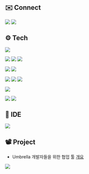 
## ✉️ Connect
<p>
<a href="https://velog.io/@rlaxoehd4234" target="_blank"><img src="https://img.shields.io/badge/Velog-DD0B78?style=for-the-badge&logo=GitHub%20Sponsors&logoColor=white"/></a>
<a href="https://melodious-stretch-673.notion.site/Every-Day-Every-Moment-1afc1372904145d4abacede0bcead05b" target="_blank"><img src="https://img.shields.io/badge/Notion-ECD53F?style=for-the-badge&logo=Notion&logoColor=white"/></a>
  
</p>


## ⚙️ Tech
<p>
<img src="https://img.shields.io/badge/Java-007396?style=for-the-badge&logo=Java&logoColor=white"/>
</p>
<p>
<img src="https://img.shields.io/badge/Spring-6DB33F?style=for-the-badge&logo=Spring&logoColor=black">
<img src="https://img.shields.io/badge/Spring Boot-6DB33F?style=for-the-badge&logo=Spring Boot&logoColor=black">
<img src="https://img.shields.io/badge/Spring Security-6DB33F?style=for-the-badge&logo=Spring Security&logoColor=black">
</p>
<p>
<img src="https://img.shields.io/badge/Mysql-4479A1?style=for-the-badge&logo=Mysql&logoColor=black">
<img src="https://img.shields.io/badge/PostgreSQL-4169E1?style=for-the-badge&logo=PostgreSQL&logoColor=black"> 
</p>
<p>
<img src="https://img.shields.io/badge/AWS-232F3E?style=for-the-badge&logo=amazonaws&logoColor=black">
<img src="https://img.shields.io/badge/EC2-FF9900?style=for-the-badge&logo=amazonec2&logoColor=black">
<img src="https://img.shields.io/badge/RDS-527FFF?style=for-the-badge&logo=amazonrds&logoColor=black">
</p>
<p>
<img src="https://img.shields.io/badge/Redis-DC382D?style=for-the-badge&logo=redis&logoColor=black">
</p>
<p>
<img src="https://img.shields.io/badge/Git-F05032?style=for-the-badge&logo=Git&logoColor=black"> 
<img src="https://img.shields.io/badge/GitHub-181717?style=for-the-badge&logo=GitHub&logoColor=black"> 
</p>

## 🔧 IDE
<p>
<img src="https://img.shields.io/badge/IntelliJ IDEA-000000?style=for-the-badge&logo=IntelliJ IDEA&logoColor=white">
</p>


## 📽️ Project
- Umbrella 개발자들을 위한 협업 툴 [개요](https://sweltering-blob-af8.notion.site/Umbrella-cb3b0bfea5224767be4d590baf27dc3b?pvs=4)






<div>
  <img src="http://mazassumnida.wtf/api/v2/generate_badge?boj=rlaxoehd4234">
</div>





